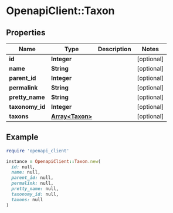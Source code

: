 # OpenapiClient::Taxon

## Properties

| Name | Type | Description | Notes |
| ---- | ---- | ----------- | ----- |
| **id** | **Integer** |  | [optional] |
| **name** | **String** |  | [optional] |
| **parent_id** | **Integer** |  | [optional] |
| **permalink** | **String** |  | [optional] |
| **pretty_name** | **String** |  | [optional] |
| **taxonomy_id** | **Integer** |  | [optional] |
| **taxons** | [**Array&lt;Taxon&gt;**](Taxon.md) |  | [optional] |

## Example

```ruby
require 'openapi_client'

instance = OpenapiClient::Taxon.new(
  id: null,
  name: null,
  parent_id: null,
  permalink: null,
  pretty_name: null,
  taxonomy_id: null,
  taxons: null
)
```

